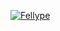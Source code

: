 [![Fellype](https://img.shields.io/badge/Fellype-E4405F?style=for-the-badge&logo=Fellype&logoColor=white)](https://Fellype.com/fellypecst)


